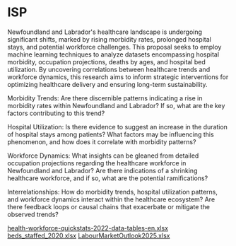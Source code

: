 # ISP

Newfoundland and Labrador's healthcare landscape is undergoing significant shifts, marked by rising morbidity rates, prolonged hospital stays, and potential workforce challenges. This proposal seeks to employ machine learning techniques to analyze datasets encompassing hospital morbidity, occupation projections, deaths by ages, and hospital bed utilization. By uncovering correlations between healthcare trends and workforce dynamics, this research aims to inform strategic interventions for optimizing healthcare delivery and ensuring long-term sustainability.

Morbidity Trends: Are there discernible patterns indicating a rise in morbidity rates within Newfoundland and Labrador? If so, what are the key factors contributing to this trend?

Hospital Utilization: Is there evidence to suggest an increase in the duration of hospital stays among patients? What factors may be influencing this phenomenon, and how does it correlate with morbidity patterns?

Workforce Dynamics: What insights can be gleaned from detailed occupation projections regarding the healthcare workforce in Newfoundland and Labrador? Are there indications of a shrinking healthcare workforce, and if so, what are the potential ramifications?

Interrelationships: How do morbidity trends, hospital utilization patterns, and workforce dynamics interact within the healthcare ecosystem? Are there feedback loops or causal chains that exacerbate or mitigate the observed trends?

[health-workforce-quickstats-2022-data-tables-en.xlsx](https://github.com/MariaHennebury/ISP/files/15476211/health-workforce-quickstats-2022-data-tables-en.xlsx)
[beds_staffed_2020.xlsx](https://github.com/MariaHennebury/ISP/files/15476210/beds_staffed_2020.xlsx)
[LabourMarketOutlook2025.xlsx](https://github.com/MariaHennebury/ISP/files/15476209/LabourMarketOutlook2025.xlsx)
